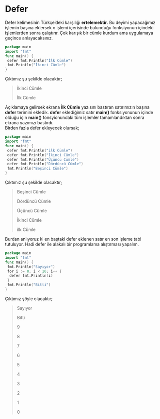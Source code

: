# Defer

Defer kelimesinin Türkçe’deki karşılığı **ertelemektir**. Bu deyimi yapacağımız işlemin başına eklersek o işlemi içerisinde bulunduğu fonksiyonun içindeki işlemlerden sonra çalıştırır. Çok karışık bir cümle kurdum ama uygulamaya geçince anlayacaksınız.

```go
package main
import "fmt"
func main() {
 defer fmt.Println("İlk Cümle")
 fmt.Println("İkinci Cümle")
}
```

Çıktımız şu şekilde olacaktır;

> İkinci Cümle
>
> İlk Cümle

Açıklamaya gelirsek ekrana **İlk Cümle** yazısını bastıran satırımızın başına **defer** terimini ekledik. **defer** eklediğimiz satır **main\(\)** fonksiyonunun içinde olduğu için **main\(\)** fonsyionundaki tüm işlemler tamamlandıktan sonra ekrana yazımızı bastırdı.  
Birden fazla defer ekleyecek olursak;

```go
package main
import "fmt"
func main() {
 defer fmt.Println("ilk Cümle")
 defer fmt.Println("İkinci Cümle")
 defer fmt.Println("Üçüncü Cümle")
 defer fmt.Println("Dördüncü Cümle")
 fmt.Println("Beşinci Cümle")
}
```

Çıktımız şu şekilde olacaktır;

> Beşinci Cümle
>
> Dördüncü Cümle
>
> Üçüncü Cümle
>
> İkinci Cümle
>
> ilk Cümle

Burdan anlıyoruz ki en baştaki defer eklenen satır en son işleme tabi tutuluyor. Hadi defer ile alakalı bir programlama alıştırması yapalım.

```go
package main
import "fmt"
func main() {
 fmt.Println("Sayıyor")
 for i := 0; i < 10; i++ {
  defer fmt.Println(i)
 }
 fmt.Println("Bitti")
}
```

Çıktımız şöyle olacaktır;

> Sayıyor
>
> Bitti
>
> 9
>
> 8
>
> 7
>
> 6
>
> 5
>
> 4
>
> 3
>
> 2
>
> 1
>
> 0



